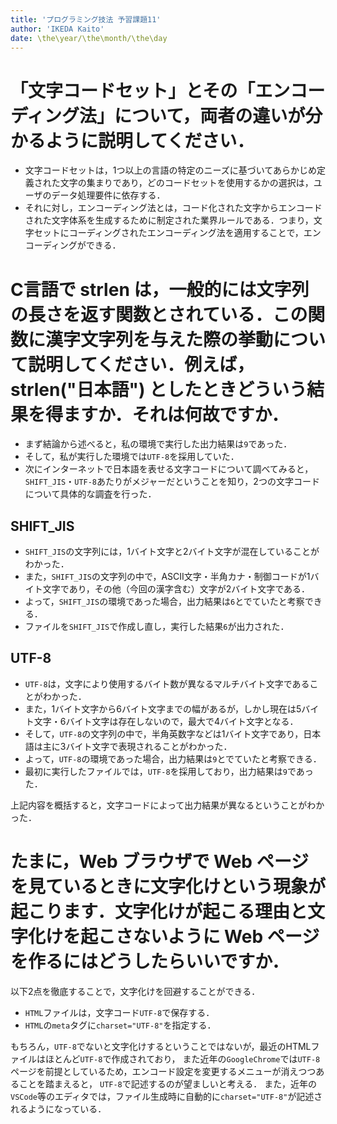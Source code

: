```yaml
---
title: 'プログラミング技法 予習課題11'
author: 'IKEDA Kaito'
date: \the\year/\the\month/\the\day
---
```


# 「文字コードセット」とその「エンコーディング法」について，両者の違いが分かるように説明してください．

- 文字コードセットは，1つ以上の言語の特定のニーズに基づいてあらかじめ定義された文字の集まりであり，どのコードセットを使用するかの選択は，ユーザのデータ処理要件に依存する．
- それに対し，エンコーディング法とは，コード化された文字からエンコードされた文字体系を生成するために制定された業界ルールである．つまり，文字セットにコーディングされたエンコーディング法を適用することで，エンコーディングができる．


# C言語で strlen は，一般的には文字列の長さを返す関数とされている．この関数に漢字文字列を与えた際の挙動について説明してください．例えば， strlen("日本語") としたときどういう結果を得ますか．それは何故ですか．

- まず結論から述べると，私の環境で実行した出力結果は`9`であった．
- そして，私が実行した環境では`UTF-8`を採用していた．
- 次にインターネットで日本語を表せる文字コードについて調べてみると，`SHIFT_JIS`・`UTF-8`あたりがメジャーだということを知り，2つの文字コードについて具体的な調査を行った．

## SHIFT_JIS

- `SHIFT_JIS`の文字列には，1バイト文字と2バイト文字が混在していることがわかった．
- また，`SHIFT_JIS`の文字列の中で，ASCII文字・半角カナ・制御コードが1バイト文字であり，その他（今回の漢字含む）文字が2バイト文字である．
- よって，`SHIFT_JIS`の環境であった場合，出力結果は`6`とでていたと考察できる．
- ファイルを`SHIFT_JIS`で作成し直し，実行した結果`6`が出力された．

## UTF-8

- `UTF-8`は，文字により使用するバイト数が異なるマルチバイト文字であることがわかった．
- また，1バイト文字から6バイト文字までの幅があるが，しかし現在は5バイト文字・6バイト文字は存在しないので，最大で4バイト文字となる．
- そして，`UTF-8`の文字列の中で，半角英数字などは1バイト文字であり，日本語は主に3バイト文字で表現されることがわかった．
- よって，`UTF-8`の環境であった場合，出力結果は`9`とでていたと考察できる．
- 最初に実行したファイルでは，`UTF-8`を採用しており，出力結果は`9`であった．

上記内容を概括すると，文字コードによって出力結果が異なるということがわかった．


# たまに，Web ブラウザで Web ページを見ているときに文字化けという現象が起こります．文字化けが起こる理由と文字化けを起こさないように Web ページを作るにはどうしたらいいですか．

以下2点を徹底することで，文字化けを回避することができる．

- `HTML`ファイルは，文字コード`UTF-8`で保存する．
- `HTML`の`meta`タグに`charset="UTF-8"`を指定する．

もちろん，`UTF-8`でないと文字化けするということではないが，最近のHTMLファイルはほとんど`UTF-8`で作成されており，
また近年の`GoogleChrome`では`UTF-8`ページを前提としているため，エンコード設定を変更するメニューが消えつつあることを踏まえると，
`UTF-8`で記述するのが望ましいと考える．
また，近年の`VSCode`等のエディタでは，ファイル生成時に自動的に`charset="UTF-8"`が記述されるようになっている．